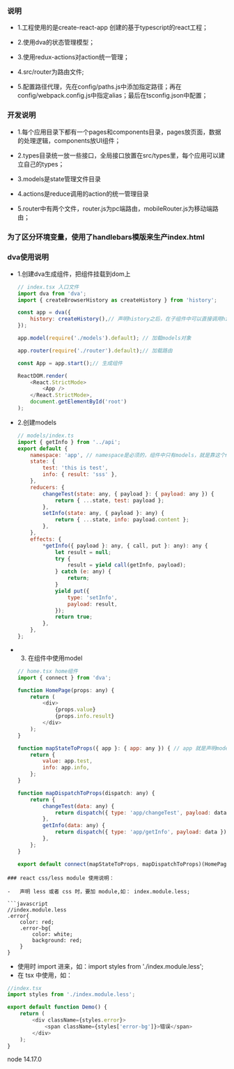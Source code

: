 ### 说明

- 1.工程使用的是create-react-app 创建的基于typescript的react工程；

- 2.使用dva的状态管理模型；

- 3.使用redux-actions对action统一管理；

- 4.src/router为路由文件;

- 5.配置路径代理，先在config/paths.js中添加指定路径；再在config/webpack.config.js中指定alias；最后在tsconfig.json中配置；

### 开发说明

- 1.每个应用目录下都有一个pages和components目录，pages放页面，数据的处理逻辑，components放UI组件；

- 2.types目录统一放一些接口，全局接口放置在src/types里，每个应用可以建立自己的types；

- 3.models是state管理文件目录

- 4.actions是reduce调用的action的统一管理目录

- 5.router中有两个文件，router.js为pc端路由，mobileRouter.js为移动端路由；

### 为了区分环境变量，使用了handlebars模版来生产index.html

### dva使用说明

- 1.创建dva生成组件，把组件挂载到dom上

    ```javascript
    // index.tsx 入口文件
    import dva from 'dva';
    import { createBrowserHistory as createHistory } from 'history';

    const app = dva({
        history: createHistory(),// 声明history之后，在子组件中可以直接调用history进行路由切换
    });

    app.model(require('./models').default); // 加载models对象

    app.router(require('./router').default);// 加载路由

    const App = app.start();// 生成组件

    ReactDOM.render(
        <React.StrictMode>
            <App />
        </React.StrictMode>,
        document.getElementById('root')
    );

- 2.创建models

    ```javascript
    // models/index.ts
    import { getInfo } from '../api';
    export default {
        namespace: 'app', // namespace是必须的，组件中只有models，就是靠这个namespace区分的
        state: {
            test: 'this is test',
            info: { result: 'sss' },
        },
        reducers: {
            changeTest(state: any, { payload }: { payload: any }) {
                return { ...state, test: payload };
            },
            setInfo(state: any, { payload }: any) {
                return { ...state, info: payload.content };
            },
        },
        effects: {
            *getInfo({ payload }: any, { call, put }: any): any {
                let result = null;
                try {
                    result = yield call(getInfo, payload);
                } catch (e: any) {
                    return;
                }
                yield put({
                    type: 'setInfo',
                    payload: result,
                });
                return true;
            },
        },
    };

- 3. 在组件中使用model

    ```javascript
    // home.tsx home组件
    import { connect } from 'dva';

    function HomePage(props: any) {
        return (
            <div>
                {props.value}
                {props.info.result}
            </div>
        );
    }

    function mapStateToProps({ app }: { app: any }) { // app 就是声明model时的namespace
        return {
            value: app.test,
            info: app.info,
        };
    }

    function mapDispatchToProps(dispatch: any) {
        return {
            changeTest(data: any) {
                return dispatch({ type: 'app/changeTest', payload: data }); // ‘app/changeTest’ 中的 app 是声明model时的namespace
            },
            getInfo(data: any) {
                return dispatch({ type: 'app/getInfo', payload: data });
            },
        };
    }

    export default connect(mapStateToProps, mapDispatchToProps)(HomePage);// 使用connect把state和dispatch放入组件的props中
```    
### react css/less module 使用说明：

-   声明 less 或者 css 时，要加 module,如： index.module.less;

```javascript
//index.module.less
.error{
    color: red;
    .error-bg{
        color: white;
        background: red;
    }
}
```

-   使用时 import 进来，如：import styles from './index.module.less';
-   在 tsx 中使用，如： <div className={styles.error}/>

```javascript
//index.tsx
import styles from './index.module.less';

export default function Demo() {
    return (
        <div className={styles.error}>
            <span className={styles['error-bg']}>错误</span>
        </div>
    );
}
```

node 14.17.0
